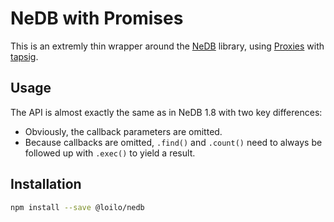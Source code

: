 # NeDB with Promises

This is an extremly thin wrapper around the [NeDB](https://www.npmjs.com/package/nedb) library, using [Proxies](https://developer.mozilla.org/docs/Web/JavaScript/Reference/Global_Objects/Proxy) with [tapsig](https://www.npmjs.com/package/tapsig).

## Usage
The API is almost exactly the same as in NeDB 1.8 with two key differences:

- Obviously, the callback parameters are omitted.
- Because callbacks are omitted, `.find()` and `.count()` need to always be followed up with `.exec()` to yield a result.

## Installation
```bash
npm install --save @loilo/nedb
```